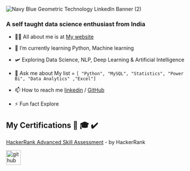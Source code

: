

![Navy Blue Geometric Technology LinkedIn Banner (2)](https://github.com/punithyc/punithyc/assets/123263654/bdfcf3da-69ca-4988-8dba-aec574c0bb72)

 ### A self taught data science enthusiast from India
 
- 👨‍💻 All about me is at  [My website](https://bio.link/punithyc)
 
- 🌱 I’m currently learning Python, Machine learning

- 🛩️ Exploring Data Science, NLP, Deep Learning & Artificial Intelligence
 
- 💬 Ask me about My list = ```[ "Python", "MySQL", "Statistics", "Power Bi", "Data Analytics" ,"Excel"]```
 
- 📫 How to reach me  [linkedin](www.linkedin.com/in/punith-yc) / [GitHub](https://github.com/punithyc)
 
- ⚡ Fun fact  Explore 

## My Certifications 📜 🎓 ✔️
[HackerRank Advanced Skill Assessment](https://www.hackerrank.com/certificates/d68282519075) - by HackerRank

[<img src='https://cdn.jsdelivr.net/npm/simple-icons@3.0.1/icons/github.svg' alt='github' height='40'>](https://github.com/https://github.com/punithyc)  
